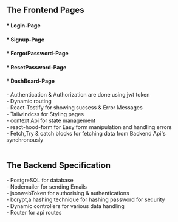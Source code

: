 <h2>The Frontend Pages</h2>
<h4>* Login-Page </h4>
<h4>* Signup-Page</h4>
<h4>* ForgotPassword-Page</h4>
<h4>* ResetPassword-Page</h4>
<h4>* DashBoard-Page</h4>
- Authentication & Authorization are done using jwt token<br/>
- Dynamic routing <br/>
- React-Tostify for showing sucsess & Error Messages<br/>
- Tailwindcss for Styling pages<br/>
- context Api for state management<br/>
- react-hood-form for Easy form manipulation and handling errors<br/>
- Fetch,Try & catch blocks for fetching data from Backend Api's synchronously<br/>
<br/>
<h2>The Backend Specification</h2>
- PostgreSQL for database<br/>
- Nodemailer for sending Emails<br/>
- jsonwebToken for authorising & authentications<br/>
- bcrypt,a hashing technique for hashing password for security<br/>
- Dynamic controllers for various data handling<br/>
- Router for api routes

